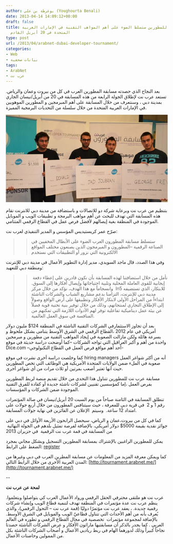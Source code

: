 ```yaml
---
author: يوغرطة بن علي (Youghourta Benali)
date: 2013-04-14 14:09:12+00:00
draft: false
title: مسابقة عرب نت للمطورين ستسلط الضوء على أهم المواهب التقنية في الإمارات العربية
  المتحدة في 20 أبريل القادم
type: post
url: /2013/04/arabnet-dubai-developer-tournament/
categories:
- Web
- بيانات صحفية
tags:
- ArabNet
- عرب نت
---
```


بعد النجاح الذي حصدته مسابقة المطورين العرب في كل من بيروت وعمان والرياض. تستعد عرب نت لإطلاق الجولة الرابعة من هذه المسابقة في 20 من أبريل/نيسان الجاري بمدينة دبي ، وسنتعرف من خلال المسابقة على أهم المبرمجين و المطورين الموهوبين في الإمارات العربية المتحدة من خلال سلسلة من التحديات البرمجية المميزة.




[![winners-arabnet-developer-tournament-beirut](winners-arabnet-developer-tournament-beirut.png)
](winners-arabnet-developer-tournament-beirut.png)




بتنظيم من عرب نت وبرعاية شركة دو للاتصالات و باستضافة من مدينة دبي للانترنت تقام هذه المسابقة التي تهدف للبحث عن أهم مواهب البرمجة و تطبيقات الويب و الموبايل الموجودة في المنطقة بغية إيصالهم لأفضل فرص عمل في القطاع الرقمي المتنامي.




صرّح عمر كريستيديس المؤسس و المدير التنفيذي لعرب نت:





<blockquote>

> 
> ستسلط مسابقة المطورون العرب الضوء على الأبطال المخفيين في الصناعة الرقمية –المطورون و المبرمجون الذين يصنعون مختلف المواقع الالكترونية التي نزور أو التطبيقات التي نستخدم
> 
> 
</blockquote>




وفي هذا الصدد، قال ماجد السويدي، مدير إدارة التطوير الأعمال في مدينة دبي للإنترنت ومنطقة دبي للتعهيد:





<blockquote>

> 
>  نأمل من خلال استضافتنا لهذه المسابقة بأن نكون قادرين على إعطاء دفعة إيجابية للقوى العاملة المحلية وتلبية احتياجاتها وإيصال أفكارها إلى السوق. وانسجاماً مع هذا الهدف، نؤكد من خلال مركز  In5 للابتكار، الذي تستضيفه مدينة دبي للإنترنت، التزامنا بدعم مشاريع الشباب والشركات الناشئة ابتداءاً من المراحل الأولى لابتكار الأفكار وتطبيقها على أرض الواقع وصولاً إلى الإطلاق التجاري لمنتجاتهم، وذلك من خلال توفير بنية تحتية قوية فضلاً عن بيئة عمل ديناميكية تفاعلية توفر لهم الأدوات اللازمة التي تمكنهم من المنافسة في سوق العمل العالمية.
> 
> 
</blockquote>




بعد أن تجاوز الاستثمارفي الشركات التقنية الناشئة في المنطقة 124$ مليون دولار أمريكي في عام 2012 ،القطاع الرقمي في الشرق الأوسط يتنامى بشكل ملحوظ و بسرعة هائلة ولكن مازالت الصعوبة في إيجاد المواهب التقنية من مطورين و مبرمجين واحدة من أهم و أكبر العراقيل التي تواجه الشركات –كما أوضحت دراسة حديثة في موقع Dice.com –أحد أهم مواقع فرص العمل في القطاع التكنولوجي-




كما وخلصت دراسة أخرى نشرت في موقع hiring managers أنه من أكثر شواغر العمل صعوبة في الملء ضمن الولايات المتحدة الأمريكية هي الوظائف التي تخص المطورين حيث أنها تعتبر أصعب بمرتين أو ثلاث مرات من أي شواغر أخرى.




<!-- more -->




مسابقة عرب نت للمطورين تتناول هذا التحدي من خلال تقديم منصة لربط المطورين بفرص العمل ،إما كمؤسسين تقنيين لشركات ناشئة جديدة أو كقادة للفرق التقنية الموجودة ضمن الشركات و المؤسسات.




تنطلق المسابقة في الثامنة صباحاً من يوم السبت 20 أبريل/نيسان في صالة المؤتمرات رقم 1 و 2  في قرية دبي للمعرفة ، حيث سيتنافس المطورون من خلال أربع جولات على امتداد 12 ساعة.  وسيتم  الإعلان عن الفائزين في نهاية جولات المسابقة.




كما في كل من بيروت،عمان و الرياض، سيحصل الرابحون الأربعة الأوائل في دبي على جوائز نقدية بقيمة 5000$ دولار أمريكي، بالإضافة لفرصة تمثيل بلدهم في الجولة النهائية  من المسابقة في قمة عرب نت الرقمية  في حزيران 2013




يمكن للمطورين الراغبين بالإشتراك بمسابقة المطورين التسجيل وبشكل مجاني بمجرد الضغط على الرابط: [register](http://tournament.arabnet.me/register/)




كما ويمكن معرفة المزيد من المعلومات عن مسابقة المطرين العرب في دبي وغيرها من المدن العربية الأخرى من خلال الرابط التالي: [http://tournament.arabnet.me/](http://tournament.arabnet.me/)




--




**لمحة عن عرب نت**


عرب نت هو ملتقى محترفي الحقل الرقمي ورواد الأعمال العرب كي يتواصلوا ويتعلموا. ينظم عرب نت عدة مؤتمرات في المنطقة تهدف لتنمية قطاع الويب وإنشاء شركات رقمية جديدة. ، يعقد عرب نت مؤتمرًا دوليًا (قمة عرب نت – التحول الرقمي)، والذي يُعرف بأنه من أهم الأحداث التي تتناول قطاعيّ الويب والموبايل في الشرق الأوسط. بالإضافة لمجموعة مؤتمرات  تخصصية في مجال القطاع الرقمي و تطوره في العالم العربي . كما يجدر بالذكر أن مسابقتيها ماراثون الأفكار و عرض الشركات الناشئة حصدتا نجاحاً كبيراً وذلك لدورهما الهام في ربط رياديي الأعمال و أصحاب الشركات الناشئة بكل من الممولين وحاضنات الأعمال.
